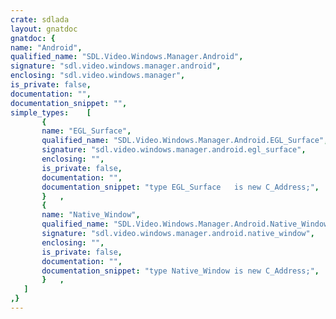 ```yaml
---
crate: sdlada
layout: gnatdoc
gnatdoc: {
name: "Android",
qualified_name: "SDL.Video.Windows.Manager.Android",
signature: "sdl.video.windows.manager.android",
enclosing: "sdl.video.windows.manager",
is_private: false,
documentation: "",
documentation_snippet: "",
simple_types:    [
       {
       name: "EGL_Surface",
       qualified_name: "SDL.Video.Windows.Manager.Android.EGL_Surface",
       signature: "sdl.video.windows.manager.android.egl_surface",
       enclosing: "",
       is_private: false,
       documentation: "",
       documentation_snippet: "type EGL_Surface   is new C_Address;",
       }   ,
       {
       name: "Native_Window",
       qualified_name: "SDL.Video.Windows.Manager.Android.Native_Window",
       signature: "sdl.video.windows.manager.android.native_window",
       enclosing: "",
       is_private: false,
       documentation: "",
       documentation_snippet: "type Native_Window is new C_Address;",
       }   ,
   ]
,}
---
```

